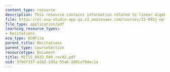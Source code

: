 ```yaml
---
content_type: resource
description: This resource contains information related to linear algebra review.
file: https://ol-ocw-studio-app-qa.s3.amazonaws.com/courses/15-093j-optimization-methods-fall-2009/3f0df337a262195a55a61001a70dec1a_MIT15_093J_F09_rec02.pdf
file_type: application/pdf
learning_resource_types:
- Recitations
ocw_type: OCWFile
parent_title: Recitations
parent_type: CourseSection
resourcetype: Document
title: MIT15_093J_F09_rec02.pdf
uid: 3f0df337-a262-195a-55a6-1001a70dec1a
---
```

